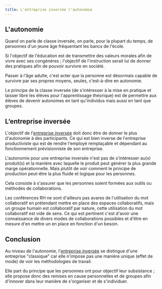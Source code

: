 ```yaml
---
title: L'entreprise inversée l'autonomie
---
```


## L'autonomie

Quand on parle de classe inversée, on parle, pour la plupart du temps, de personnes d'un jeune âge fréquentant les bancs de l'école.

Si l'objectif de l'éducation est de transmettre des valeurs morales afin de vivre avec ses congénères ; l'objectif de l'instruction serait lui de donner des pratiques afin de pouvoir survivre en société.

Passer à l'âge adulte, c'est acter que la personne est désormais capable de survivre par ses propres moyens, seules, c'est-à-dire en autonomie.

Le principe de la classe inversée (de s'intéresser à la mise en pratique et laisser libre les élèves pour l'apprentissage théorique) est de permettre aux élèves de devenir autonomes en tant qu'individus mais aussi en tant que groupes.

## L‘entreprise inversée

L'objectif de l'[entreprise inversée](/2016/06/17/entreprise-inversee) doit donc être de donner le plus d'autonomie à des participants. Ce qui est bien inverse de l'entreprise productiviste qui est de rendre l'employé remplaçable et dépendant au fonctionnement prévisionniste de son entreprise.

L'autonomie pour une entreprise inversée n'est pas de s'intéresser au(x) produit(s) et la manière avec laquelle le produit peut générer la plus grande marge opérationnelle.
Mais plutôt de voir comment le principe de production peut-être la plus fluide et logique pour les personnes.

Cela consiste à s'assurer que les personnes soient formées aux outils ou méthodes de collaborations.

Les conférences RH ne sont d'ailleurs pas avares de l'utilisation du mot collaboratif en prétendant mettre en place des espaces collaboratifs, mais un groupe humain est collaboratif par nature, cette utilisation du mot collaboratif est vide de sens.
Ce qui est pertinent c'est d'avoir une connaissance de divers modes de collaborations possibles et d'être en mesure d'en mettre un en place en fonction d'un besoin.

## Conclusion

Au niveau de l'autonomie, l'[entreprise inversée](/2016/06/17/entreprise-inversee) se distingue d'une entreprise "classique" car elle n'impose pas une manière unique (effet de mode) de voir les méthodologies de travail.

Elle part du principe que les personnes ont pour objectif leur subsistance ; elle propose donc des remises en cause personnelles et de groupes afin d'innover dans leur manière de s'organiser et de s'individuer.
